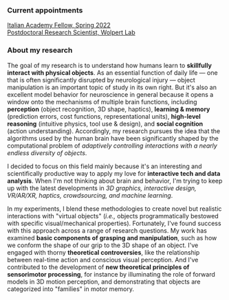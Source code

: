### Current appointments
[Italian Academy Fellow, Spring 2022](https://italianacademy.columbia.edu)<br>
[Postdoctoral Research Scientist, Wolpert Lab](https://wolpertlab.neuroscience.columbia.edu)

### About my research
The goal of my research is to understand how humans learn to **skillfully interact with physical objects**. As an essential function of daily life — one that is often significantly disrupted by neurological injury — object manipulation is an important topic of study in its own right. But it's also an excellent model behavior for neuroscience in general because it opens a window onto the mechanisms of multiple brain functions, including  **perception** (object recognition, 3D shape, haptics), **learning & memory** (prediction errors, cost functions, representational units), **high-level reasoning** (intuitive physics, tool use & design), and **social cognition** (action understanding). Accordingly, my research pursues the idea that the algorithms used by the human brain have been significantly shaped by the computational problem of _adaptively controlling interactions with a nearly endless diversity of objects_.

I decided to focus on this field mainly because it's an interesting and scientifically productive way to apply my love for **interactive tech and data analysis**. When I'm not thinking about brain and behavior, I'm trying to keep up with the latest developments in _3D graphics, interactive design, VR/AR/XR, haptics, crowdsourcing, and machine learning_.

In my experiments, I blend these methodologies to create novel but realistic interactions with "virtual objects" (_i.e.,_ objects programmatically bestowed with specific visual/mechanical properties). Fortunately, I've found success with this approach across a range of research questions. My work has examined **basic components of grasping and manipulation**, such as how we conform the shape of our grip to the 3D shape of an object. I've engaged with thorny **theoretical controversies**, like the relationship between real-time action and conscious visual perception. And I've contributed to the development of **new theoretical principles of sensorimotor processing**, for instance by illuminating the role of forward models in 3D motion perception, and demonstrating that objects are categorized into "families" in motor memory.
